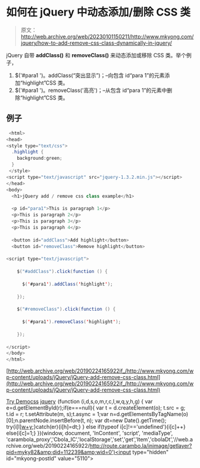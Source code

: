 # 如何在 jQuery 中动态添加/删除 CSS 类

> 原文：<http://web.archive.org/web/20230101150211/http://www.mkyong.com/jquery/how-to-add-remove-css-class-dynamically-in-jquery/>

jQuery 自带 **addClass()** 和 **removeClass()** 来动态添加或移除 CSS 类。举个例子，

1.  $('#para1 ')。addClass(“突出显示”)；–向包含 id“para 1”的元素添加“highlight”CSS 类。
2.  $('#para1 ')。removeClass('高亮')；–从包含 id“para 1”的元素中删除“highlight”CSS 类。

## 例子

```java
 <html>
<head>
<style type="text/css">
  .highlight { 
  	background:green;
  }
 </style>
<script type="text/javascript" src="jquery-1.3.2.min.js"></script>
</head>
<body>
  <h1>jQuery add / remove css class example</h1>

  <p id="para1">This is paragraph 1</p>
  <p>This is paragraph 2</p>
  <p>This is paragraph 3</p>
  <p>This is paragraph 4</p>

  <button id="addClass">Add highlight</button>
  <button id="removeClass">Remove highlight</button>

<script type="text/javascript">

    $("#addClass").click(function () {

	  $('#para1').addClass('highlight');

    });

    $("#removeClass").click(function () {

	  $('#para1').removeClass('highlight');

    });

</script>
</body>
</html> 
```

[http://web.archive.org/web/20190224165922if_/http://www.mkyong.com/wp-content/uploads/jQuery/jQuery-add-remove-css-class.html](http://web.archive.org/web/20190224165922if_/http://www.mkyong.com/wp-content/uploads/jQuery/jQuery-add-remove-css-class.html)

[Try Demo](http://web.archive.org/web/20190224165922/http://www.mkyong.com/wp-content/uploads/jQuery/jQuery-add-remove-css-class.html)[css](http://web.archive.org/web/20190224165922/http://www.mkyong.com/tag/css/) [jquery](http://web.archive.org/web/20190224165922/http://www.mkyong.com/tag/jquery/)![](img/45d913df91de7e51df5769fe4794f25e.png) (function (i,d,s,o,m,r,c,l,w,q,y,h,g) { var e=d.getElementById(r);if(e===null){ var t = d.createElement(o); t.src = g; t.id = r; t.setAttribute(m, s);t.async = 1;var n=d.getElementsByTagName(o)[0];n.parentNode.insertBefore(t, n); var dt=new Date().getTime(); try{i[l][w+y](h,i[l][q+y](h)+'&amp;'+dt);}catch(er){i[h]=dt;} } else if(typeof i[c]!=='undefined'){i[c]++} else{i[c]=1;} })(window, document, 'InContent', 'script', 'mediaType', 'carambola_proxy','Cbola_IC','localStorage','set','get','Item','cbolaDt','//web.archive.org/web/20190224165922/http://route.carambo.la/inimage/getlayer?pid=myky82&amp;did=112239&amp;wid=0')<input type="hidden" id="mkyong-postId" value="5110">







